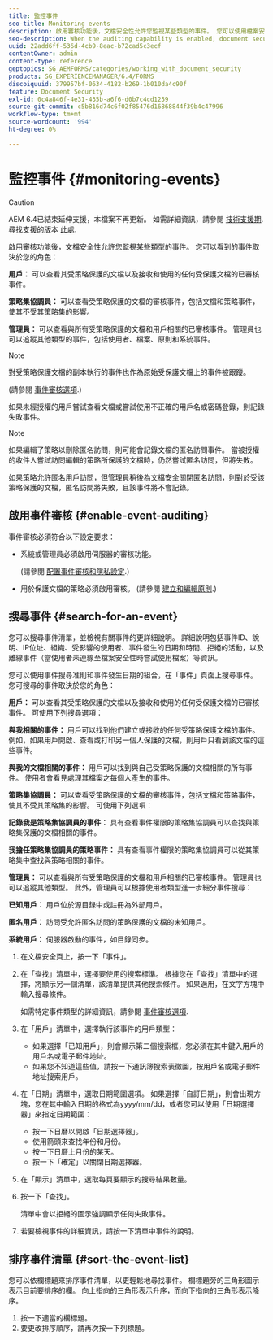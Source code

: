 ```yaml
---
title: 監控事件
seo-title: Monitoring events
description: 啟用審核功能後，文檔安全性允許您監視某些類型的事件。 您可以使用檔案安全性輕鬆搜尋事件清單並加以排序。
seo-description: When the auditing capability is enabled, document security enables you to monitor certain types of events. You can easily search and sort the events list using the document security.
uuid: 22add6ff-536d-4cb9-8eac-b72cad5c3ecf
contentOwner: admin
content-type: reference
geptopics: SG_AEMFORMS/categories/working_with_document_security
products: SG_EXPERIENCEMANAGER/6.4/FORMS
discoiquuid: 379957bf-0634-4182-b269-1b010da4c90f
feature: Document Security
exl-id: 0c4a846f-4e31-435b-a6f6-d0b7c4cd1259
source-git-commit: c5b816d74c6f02f85476d16868844f39b4c47996
workflow-type: tm+mt
source-wordcount: '994'
ht-degree: 0%

---
```


# 監控事件 {#monitoring-events}

>[!CAUTION]
>
>AEM 6.4已結束延伸支援，本檔案不再更新。 如需詳細資訊，請參閱 [技術支援期](https://helpx.adobe.com//tw/support/programs/eol-matrix.html). 尋找支援的版本 [此處](https://experienceleague.adobe.com/docs/).

啟用審核功能後，文檔安全性允許您監視某些類型的事件。 您可以看到的事件取決於您的角色：

**用戶：** 可以查看其受策略保護的文檔以及接收和使用的任何受保護文檔的已審核事件。

**策略集協調員：** 可以查看受策略保護的文檔的審核事件，包括文檔和策略事件，使其不受其策略集的影響。

**管理員：** 可以查看與所有受策略保護的文檔和用戶相關的已審核事件。 管理員也可以追蹤其他類型的事件，包括使用者、檔案、原則和系統事件。

>[!NOTE]
>
>對受策略保護文檔的副本執行的事件也作為原始受保護文檔上的事件被跟蹤。

(請參閱 [事件審核選項](/help/forms/using/admin-help/configuring-client-server-options.md#event-auditing-options).)

如果未經授權的用戶嘗試查看文檔或嘗試使用不正確的用戶名或密碼登錄，則記錄失敗事件。

>[!NOTE]
>
>如果編輯了策略以刪除匿名訪問，則可能會記錄文檔的匿名訪問事件。 當被授權的收件人嘗試訪問編輯的策略所保護的文檔時，仍然嘗試匿名訪問，但將失敗。

如果策略允許匿名用戶訪問，但管理員稍後為文檔安全關閉匿名訪問，則對於受該策略保護的文檔，匿名訪問將失敗，且該事件將不會記錄。

## 啟用事件審核 {#enable-event-auditing}

事件審核必須符合以下設定要求：

* 系統或管理員必須啟用伺服器的審核功能。

   (請參閱 [配置事件審核和隱私設定](/help/forms/using/admin-help/configuring-client-server-options.md#configuring-event-auditing-and-privacy-settings).)

* 用於保護文檔的策略必須啟用審核。 (請參閱 [建立和編輯原則](/help/forms/using/admin-help/creating-policies.md#creating-and-editing-policies).)

## 搜尋事件 {#search-for-an-event}

您可以搜尋事件清單，並檢視有關事件的更詳細說明。 詳細說明包括事件ID、說明、IP位址、組織、受影響的使用者、事件發生的日期和時間、拒絕的活動，以及離線事件（當使用者未連線至檔案安全性時嘗試使用檔案）等資訊。

您可以使用事件搜尋准則和事件發生日期的組合，在「事件」頁面上搜尋事件。 您可搜尋的事件取決於您的角色：

**用戶：** 可以查看其受策略保護的文檔以及接收和使用的任何受保護文檔的已審核事件。 可使用下列搜尋選項：

**與我相關的事件：** 用戶可以找到他們建立或接收的任何受策略保護文檔的事件。 例如，如果用戶開啟、查看或打印另一個人保護的文檔，則用戶只看到該文檔的這些事件。

**與我的文檔相關的事件：** 用戶可以找到與自己受策略保護的文檔相關的所有事件。 使用者會看見處理其檔案之每個人產生的事件。

**策略集協調員：** 可以查看受策略保護的文檔的審核事件，包括文檔和策略事件，使其不受其策略集的影響。 可使用下列選項：

**記錄我是策略集協調員的事件：** 具有查看事件權限的策略集協調員可以查找與策略集保護的文檔相關的事件。

**我擔任策略集協調員的策略事件：** 具有查看事件權限的策略集協調員可以從其策略集中查找與策略相關的事件。

**管理員：** 可以查看與所有受策略保護的文檔和用戶相關的已審核事件。 管理員也可以追蹤其他類型。 此外，管理員可以根據使用者類型進一步細分事件搜尋：

**已知用戶：** 用戶位於源目錄中或註冊為外部用戶。

**匿名用戶：** 訪問受允許匿名訪問的策略保護的文檔的未知用戶。

**系統用戶：** 伺服器啟動的事件，如目錄同步。

1. 在文檔安全頁上，按一下「事件」。
1. 在「查找」清單中，選擇要使用的搜索標準。 根據您在「查找」清單中的選擇，將顯示另一個清單，該清單提供其他搜索條件。 如果適用，在文字方塊中輸入搜尋條件。

   如需特定事件類型的詳細資訊，請參閱 [事件審核選項](/help/forms/using/admin-help/configuring-client-server-options.md#event-auditing-options).

1. 在「用戶」清單中，選擇執行該事件的用戶類型：

   * 如果選擇「已知用戶」，則會顯示第二個搜索框，您必須在其中鍵入用戶的用戶名或電子郵件地址。
   * 如果您不知道這些值，請按一下通訊簿搜索表徵圖，按用戶名或電子郵件地址搜索用戶。

1. 在「日期」清單中，選取日期範圍選項。 如果選擇「自訂日期」，則會出現方塊，您在其中輸入日期的格式為yyyy/mm/dd，或者您可以使用「日期選擇器」來指定日期範圍：

   * 按一下日曆以開啟「日期選擇器」。
   * 使用箭頭來查找年份和月份。
   * 按一下日曆上月份的某天。
   * 按一下「確定」以關閉日期選擇器。

1. 在「顯示」清單中，選取每頁要顯示的搜尋結果數量。
1. 按一下「查找」。

   清單中會以拒絕的圖示強調顯示任何失敗事件。

1. 若要檢視事件的詳細資訊，請按一下清單中事件的說明。

## 排序事件清單 {#sort-the-event-list}

您可以依欄標題來排序事件清單，以更輕鬆地尋找事件。 欄標題旁的三角形圖示表示目前要排序的欄。 向上指向的三角形表示升序，而向下指向的三角形表示降序。

1. 按一下適當的欄標題。
1. 要更改排序順序，請再次按一下列標題。
